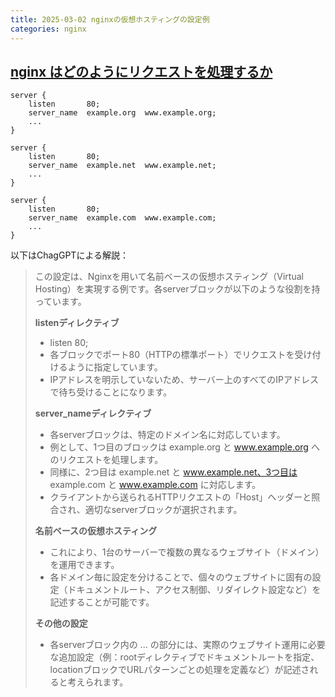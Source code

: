 ```yaml
---
title: 2025-03-02 nginxの仮想ホスティングの設定例
categories: nginx
---
```


## [nginx はどのようにリクエストを処理するか](https://tengine.taobao.org/nginx_docs/ja/docs/http/request_processing.html)

```
server {
    listen       80;
    server_name  example.org  www.example.org;
    ...
}

server {
    listen       80;
    server_name  example.net  www.example.net;
    ...
}

server {
    listen       80;
    server_name  example.com  www.example.com;
    ...
}
```

以下はChagGPTによる解説：

> この設定は、Nginxを用いて名前ベースの仮想ホスティング（Virtual Hosting）を実現する例です。各serverブロックが以下のような役割を持っています。
>
> **listenディレクティブ**
>
> - listen 80;
> - 各ブロックでポート80（HTTPの標準ポート）でリクエストを受け付けるように指定しています。
> - IPアドレスを明示していないため、サーバー上のすべてのIPアドレスで待ち受けることになります。
>
> **server_nameディレクティブ**
>
> - 各serverブロックは、特定のドメイン名に対応しています。
> - 例として、1つ目のブロックは example.org と www.example.org へのリクエストを処理します。
> - 同様に、2つ目は example.net と www.example.net、3つ目は example.com と www.example.com に対応します。
> - クライアントから送られるHTTPリクエストの「Host」ヘッダーと照合され、適切なserverブロックが選択されます。
>
> **名前ベースの仮想ホスティング**
>
> - これにより、1台のサーバーで複数の異なるウェブサイト（ドメイン）を運用できます。
> - 各ドメイン毎に設定を分けることで、個々のウェブサイトに固有の設定（ドキュメントルート、アクセス制御、リダイレクト設定など）を記述することが可能です。
>
> **その他の設定**
>
> - 各serverブロック内の ... の部分には、実際のウェブサイト運用に必要な追加設定（例：rootディレクティブでドキュメントルートを指定、locationブロックでURLパターンごとの処理を定義など）が記述されると考えられます。
